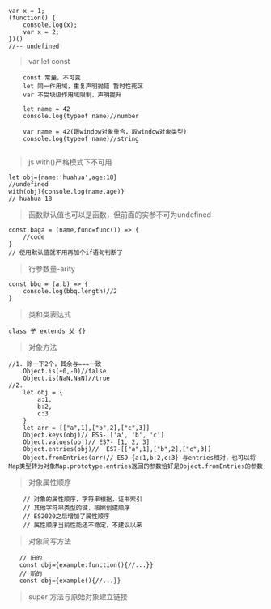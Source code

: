 ```
var x = 1;
(function() {
    console.log(x);
    var x = 2;
})()
//-- undefined
```

> var let const
```
    const 常量，不可变
    let 同一作用域，重复声明抛错 暂时性死区
    var 不受块级作用域限制，声明提升
    
    let name = 42
    console.log(typeof name)//number
    
    var name = 42(跟window对象重合，取window对象类型)
    console.log(typeof name)//string
    
```
> js with()严格模式下不可用
```
let obj={name:'huahua',age:18}
//undefined
with(obj){console.log(name,age)}
// huahua 18
```
> 函数默认值也可以是函数，但前面的实参不可为undefined
```
const baga = (name,func=func()) => {
    //code
}
// 使用默认值就不用再加个if语句判断了
```
> 行参数量-arity
```
const bbq = (a,b) => {
    console.log(bbq.length)//2
}
```
> 类和类表达式
```
class 子 extends 父 {}
```
> 对象方法
```
//1. 除一下2个，其余与===一致
    Object.is(+0,-0)//false
    Object.is(NaN,NaN)//true
//2. 
    let obj = {
        a:1,
        b:2,
        c:3
    }
    let arr = [["a",1],["b",2],["c",3]]
    Object.keys(obj)// ES5- ['a', 'b', 'c']
    Object.values(obj)// ES7- [1, 2, 3]
    Object.entries(obj)//  ES7-[["a",1],["b",2],["c",3]]
    Object.fromEntries(arr)// ES9-{a:1,b:2,c:3} 与entries相对，也可以将Map类型转为对象Map.prototype.entries返回的参数恰好是Object.fromEntries的参数
```
> 对象属性顺序
```
    // 对象的属性顺序，字符串根据，证书索引
    // 其他字符串类型的键，按照创建顺序
    // ES2020之后增加了属性顺序
    // 属性顺序当前性能还不稳定，不建议以来
```
> 对象简写方法
```
   // 旧的
   const obj={example:function(){//...}}
   // 新的
   const obj={example(){//...}}
```
> super 方法与原始对象建立链接
> 
